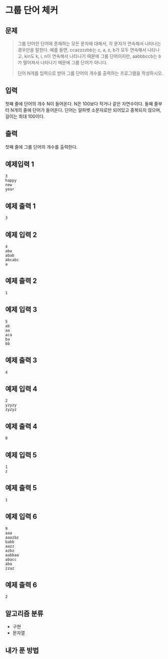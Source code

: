 # 그룹 단어 체커
## 문제
> 그룹 단어란 단어에 존재하는 모든 문자에 대해서, 각 문자가 연속해서 나타나는 경우만을 말한다. 예를 들면, ccazzzzbb는 c, a, z, b가 모두 연속해서 나타나고, kin도 k, i, n이 연속해서 나타나기 때문에 그룹 단어이지만, aabbbccb는 b가 떨어져서 나타나기 때문에 그룹 단어가 아니다.
>
>단어 N개를 입력으로 받아 그룹 단어의 개수를 출력하는 프로그램을 작성하시오.
## 입력
첫째 줄에 단어의 개수 N이 들어온다. N은 100보다 작거나 같은 자연수이다. 둘째 줄부터 N개의 줄에 단어가 들어온다. 단어는 알파벳 소문자로만 되어있고 중복되지 않으며, 길이는 최대 100이다.
## 출력
첫째 줄에 그룹 단어의 개수를 출력한다.

## 예제입력 1
```
3
happy
new
year
```
## 예제 출력 1
```
3
```
## 예제 입력 2
```
4
aba
abab
abcabc
a
```
## 예제 출력 2
```
1
```
## 예제 입력 3
```
5
ab
aa
aca
ba
bb
```
## 예제 출력 3
```
4
```
## 예제 입력 4
```
2
yzyzy
zyzyz
```
## 예제 출력 4
```
0
```
## 예제 입력 5
```
1
z
```
## 예제 출력 5
```
1
```
## 예제 입력 6
```
9
aaa
aaazbz
babb
aazz
azbz
aabbaa
abacc
aba
zzaz
```
## 예제 출력 6
```
2
```

## 알고리즘 분류
* 구현
* 문자열

## 내가 푼 방법
```java

```